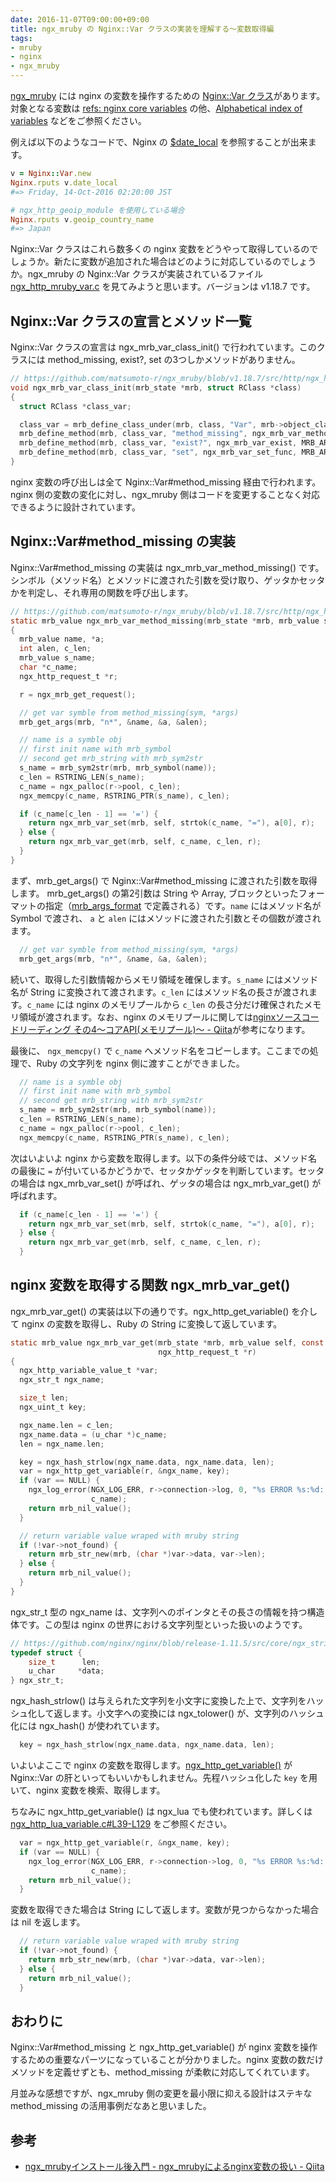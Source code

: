 ```yaml
---
date: 2016-11-07T09:00:00+09:00
title: ngx_mruby の Nginx::Var クラスの実装を理解する〜変数取得編
tags:
- mruby
- nginx
- ngx_mruby
---
```

[ngx_mruby](https://github.com/matsumoto-r/ngx_mruby) には nginx の変数を操作するための [Nginx::Var クラス](https://github.com/matsumoto-r/ngx_mruby/wiki/Class-and-Method#nginxvar-class)があります。対象となる変数は [refs: nginx core variables](https://github.com/matsumoto-r/ngx_mruby/wiki/Class-and-Method#refs-nginx-core-variables) の他、[Alphabetical index of variables](http://nginx.org/en/docs/varindex.html) などをご参照ください。

例えば以下のようなコードで、Nginx の [$date_local](http://nginx.org/en/docs/http/ngx_http_ssi_module.html#var_date_local) を参照することが出来ます。

```ruby
v = Nginx::Var.new
Nginx.rputs v.date_local
#=> Friday, 14-Oct-2016 02:20:00 JST

# ngx_http_geoip_module を使用している場合
Nginx.rputs v.geoip_country_name
#=> Japan
```

Nginx::Var クラスはこれら数多くの nginx 変数をどうやって取得しているのでしょうか。新たに変数が追加された場合はどのように対応しているのでしょうか。ngx_mruby の Nginx::Var クラスが実装されているファイル [ngx_http_mruby_var.c](https://github.com/matsumoto-r/ngx_mruby/blob/master/src/http/ngx_http_mruby_var.c) を見てみようと思います。バージョンは v1.18.7 です。

Nginx::Var クラスの宣言とメソッド一覧
---

Nginx::Var クラスの宣言は ngx_mrb_var_class_init() で行われています。このクラスには method_missing, exist?, set の3つしかメソッドがありません。

```c
// https://github.com/matsumoto-r/ngx_mruby/blob/v1.18.7/src/http/ngx_http_mruby_var.c#L259-L267
void ngx_mrb_var_class_init(mrb_state *mrb, struct RClass *class)
{
  struct RClass *class_var;

  class_var = mrb_define_class_under(mrb, class, "Var", mrb->object_class);
  mrb_define_method(mrb, class_var, "method_missing", ngx_mrb_var_method_missing, MRB_ARGS_ANY());
  mrb_define_method(mrb, class_var, "exist?", ngx_mrb_var_exist, MRB_ARGS_REQ(1));
  mrb_define_method(mrb, class_var, "set", ngx_mrb_var_set_func, MRB_ARGS_REQ(2));
}
```

nginx 変数の呼び出しは全て Nginx::Var#method_missing 経由で行われます。nginx 側の変数の変化に対し、ngx_mruby 側はコードを変更することなく対応できるように設計されています。

Nginx::Var#method_missing の実装
---

Nginx::Var#method_missing の実装は ngx_mrb_var_method_missing() です。シンボル（メソッド名）とメソッドに渡された引数を受け取り、ゲッタかセッタかを判定し、それ専用の関数を呼び出します。

```c
// https://github.com/matsumoto-r/ngx_mruby/blob/v1.18.7/src/http/ngx_http_mruby_var.c#L117-L143
static mrb_value ngx_mrb_var_method_missing(mrb_state *mrb, mrb_value self)
{
  mrb_value name, *a;
  int alen, c_len;
  mrb_value s_name;
  char *c_name;
  ngx_http_request_t *r;

  r = ngx_mrb_get_request();

  // get var symble from method_missing(sym, *args)
  mrb_get_args(mrb, "n*", &name, &a, &alen);

  // name is a symble obj
  // first init name with mrb_symbol
  // second get mrb_string with mrb_sym2str
  s_name = mrb_sym2str(mrb, mrb_symbol(name));
  c_len = RSTRING_LEN(s_name);
  c_name = ngx_palloc(r->pool, c_len);
  ngx_memcpy(c_name, RSTRING_PTR(s_name), c_len);

  if (c_name[c_len - 1] == '=') {
    return ngx_mrb_var_set(mrb, self, strtok(c_name, "="), a[0], r);
  } else {
    return ngx_mrb_var_get(mrb, self, c_name, c_len, r);
  }
}
```

まず、mrb_get_args() で Nginx::Var#method_missing に渡された引数を取得します。 mrb_get_args() の第2引数は String や Array, ブロックといったフォーマットの指定（[mrb_args_format](http://mruby.org/docs/api/headers/mruby.h.html#mrb_args_format-typedef) で定義される）です。`name` にはメソッド名が Symbol で渡され、 `a` と `alen` にはメソッドに渡された引数とその個数が渡されます。

```c
  // get var symble from method_missing(sym, *args)
  mrb_get_args(mrb, "n*", &name, &a, &alen);
```

続いて、取得した引数情報からメモリ領域を確保します。`s_name` にはメソッド名が String に変換されて渡されます。`c_len` にはメソッド名の長さが渡されます。`c_name` には nginx のメモリプールから `c_len` の長さ分だけ確保されたメモリ領域が渡されます。なお、nginx のメモリプールに関しては[nginxソースコードリーディング その4〜コアAPI\(メモリプール\)〜 \- Qiita](http://qiita.com/cubicdaiya/items/09f495da6ac9d889d6f8)が参考になります。

最後に、 `ngx_memcpy()` で `c_name` へメソッド名をコピーします。ここまでの処理で、Ruby の文字列を nginx 側に渡すことができました。

```c
  // name is a symble obj
  // first init name with mrb_symbol
  // second get mrb_string with mrb_sym2str
  s_name = mrb_sym2str(mrb, mrb_symbol(name));
  c_len = RSTRING_LEN(s_name);
  c_name = ngx_palloc(r->pool, c_len);
  ngx_memcpy(c_name, RSTRING_PTR(s_name), c_len);
```

次はいよいよ nginx から変数を取得します。以下の条件分岐では、メソッド名の最後に `=` が付いているかどうかで、セッタかゲッタを判断しています。セッタの場合は ngx_mrb_var_set() が呼ばれ、ゲッタの場合は ngx_mrb_var_get() が呼ばれます。

```c
  if (c_name[c_len - 1] == '=') {
    return ngx_mrb_var_set(mrb, self, strtok(c_name, "="), a[0], r);
  } else {
    return ngx_mrb_var_get(mrb, self, c_name, c_len, r);
  }
```

nginx 変数を取得する関数 ngx_mrb_var_get()
---

ngx_mrb_var_get() の実装は以下の通りです。ngx_http_get_variable() を介して nginx の変数を取得し、Ruby の String に変換して返しています。

```c
static mrb_value ngx_mrb_var_get(mrb_state *mrb, mrb_value self, const char *c_name, size_t c_len,
                                 ngx_http_request_t *r)
{
  ngx_http_variable_value_t *var;
  ngx_str_t ngx_name;

  size_t len;
  ngx_uint_t key;

  ngx_name.len = c_len;
  ngx_name.data = (u_char *)c_name;
  len = ngx_name.len;

  key = ngx_hash_strlow(ngx_name.data, ngx_name.data, len);
  var = ngx_http_get_variable(r, &ngx_name, key);
  if (var == NULL) {
    ngx_log_error(NGX_LOG_ERR, r->connection->log, 0, "%s ERROR %s:%d: %s is NULL", MODULE_NAME, __func__, __LINE__,
                  c_name);
    return mrb_nil_value();
  }

  // return variable value wraped with mruby string
  if (!var->not_found) {
    return mrb_str_new(mrb, (char *)var->data, var->len);
  } else {
    return mrb_nil_value();
  }
}
```

ngx_str_t 型の ngx_name は、文字列へのポインタとその長さの情報を持つ構造体です。この型は nginx の世界における文字列型といった扱いのようです。

```c
// https://github.com/nginx/nginx/blob/release-1.11.5/src/core/ngx_string.h#L16-L19
typedef struct {
    size_t      len;
    u_char     *data;
} ngx_str_t;
```

ngx_hash_strlow() は与えられた文字列を小文字に変換した上で、文字列をハッシュ化して返します。小文字への変換には ngx_tolower() が、文字列のハッシュ化には ngx_hash() が使われています。

```c
  key = ngx_hash_strlow(ngx_name.data, ngx_name.data, len);
```

いよいよここで nginx の変数を取得します。[ngx_http_get_variable()](https://www.nginx.com/resources/wiki/extending/api/variables/#ngx-http-get-variable) が Nginx::Var の肝といってもいいかもしれません。先程ハッシュ化した `key` を用いて、nginx 変数を検索、取得します。

ちなみに ngx_http_get_variable() は ngx_lua でも使われています。詳しくは [ngx_http_lua_variable.c#L39-L129](https://github.com/openresty/lua-nginx-module/blob/v0.10.6/src/ngx_http_lua_variable.c#L39-L129) をご参照ください。

```c
  var = ngx_http_get_variable(r, &ngx_name, key);
  if (var == NULL) {
    ngx_log_error(NGX_LOG_ERR, r->connection->log, 0, "%s ERROR %s:%d: %s is NULL", MODULE_NAME, __func__, __LINE__,
                  c_name);
    return mrb_nil_value();
  }
```

変数を取得できた場合は String にして返します。変数が見つからなかった場合は nil を返します。

```c
  // return variable value wraped with mruby string
  if (!var->not_found) {
    return mrb_str_new(mrb, (char *)var->data, var->len);
  } else {
    return mrb_nil_value();
  }
```

おわりに
---

Nginx::Var#method_missing と ngx_http_get_variable() が nginx 変数を操作するための重要なパーツになっていることが分かりました。nginx 変数の数だけメソッドを定義せずとも、method_missing が柔軟に対応してくれています。

月並みな感想ですが、ngx_mruby 側の変更を最小限に抑える設計はステキな method_missing の活用事例だなあと思いました。

参考
---

- [ngx_mrubyインストール後入門 - ngx_mrubyによるnginx変数の扱い - Qiita](http://qiita.com/matsumotory/items/43f2918c5ef5efd2d4d8)
